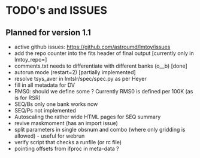 # TODO's and ISSUES

## Planned for version 1.1


- active github issues:  https://github.com/astroumd/lmtoy/issues
- add the repo counter into the fits header of final output [currently only in lmtoy_repo=]
- comments.txt needs to differentiate with different banks (o__b) [done]
- autorun mode (restart=2) [partially implemented]
- resolve tsys_aver in lmtslr/spec/spec.py as per Heyer
- fill in all metadata for DV
- RMS0:   should we define some <Tsys>?  Currently RMS0 is defined per 100K (as is for RSR)
- SEQ/Bs only one bank works now
- SEQ/Ps not implemented
- Autoscaling the rather wide HTML pages for SEQ summary
- revive maskmoment (has an import issue)
- split parameters in single obsnum and combo (where only gridding is allowed) - useful for webrun
- verify script that checks a runfile (or rc file)
- pointing offsets from ifproc in meta-data ?
